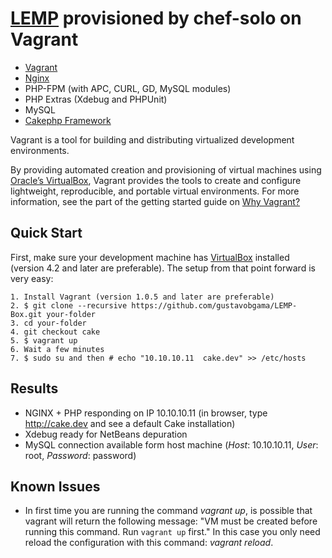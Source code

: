 # [LEMP](http://library.linode.com/lemp-guides) provisioned by chef-solo on Vagrant

* [Vagrant](http://vagrantup.com)
* [Nginx](http://wiki.nginx.org/Main)
* PHP-FPM (with APC, CURL, GD, MySQL modules)
* PHP Extras (Xdebug and PHPUnit)
* MySQL
* [Cakephp Framework](http://cakephp.org/)

Vagrant is a tool for building and distributing virtualized development environments.

By providing automated creation and provisioning of virtual machines using [Oracle’s VirtualBox](http://www.virtualbox.org),
Vagrant provides the tools to create and configure lightweight, reproducible, and portable
virtual environments. For more information, see the part of the getting started guide
on [Why Vagrant?](http://vagrantup.com/v1/docs/getting-started/why.html)

## Quick Start

First, make sure your development machine has [VirtualBox](http://www.virtualbox.org)
installed (version 4.2 and later are preferable). The setup from that point forward is very easy:

	1. Install Vagrant (version 1.0.5 and later are preferable)
	2. $ git clone --recursive https://github.com/gustavobgama/LEMP-Box.git your-folder
	3. cd your-folder
	4. git checkout cake
	5. $ vagrant up
	6. Wait a few minutes
	7. $ sudo su and then # echo "10.10.10.11  cake.dev" >> /etc/hosts

## Results

* NGINX + PHP responding on IP 10.10.10.11 (in browser, type http://cake.dev and see a default Cake installation)
* Xdebug ready for NetBeans depuration
* MySQL connection available form host machine (*Host*: 10.10.10.11, *User*: root, *Password*: password)

## Known Issues

* In first time you are running the command *vagrant up*, is possible that vagrant will return the following message: "VM must be created before running this command. Run `vagrant up` first." In this case you only need reload the configuration with this command: *vagrant reload*.
